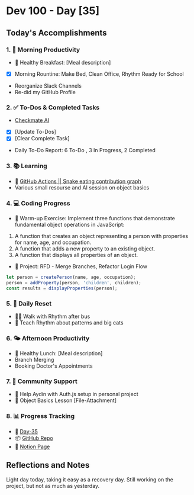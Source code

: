 # Dev 100 - Day [35]

## Today's Accomplishments

### 1. 🌅 Morning Productivity

- 🍳 Healthy Breakfast: [Meal description]
- [x] Morning Rountine: Make Bed, Clean Office, Rhythm Ready for School
- Reorganize Slack Channels
- Re-did my GitHub Profile

### 2. ✅ To-Dos & Completed Tasks

- [Checkmate AI](https://checkmate-ai.vercel.app/)
- [x] [Update To-Dos]
- [x] [Clear Complete Task]
- Daily To-Do Report: 6 To-Do , 3 In Progress, 2 Completed

### 3. 📚 Learning

- 🔗 [GitHub Actions || Snake eating contribution graph](https://www.youtube.com/watch?v=MZT37vCQ-4Y)
- Various small resourse and AI session on object basics

### 4. 💻 Coding Progress

- 🧠 Warm-up Exercise: Implement three functions that demonstrate fundamental object operations in JavaScript:

1. A function that creates an object representing a person with properties for name, age, and occupation.
2. A function that adds a new property to an existing object.
3. A function that displays all properties of an object.
- 🦺 Project: RFD - Merge Branches, Refactor Login Flow

```javascript
let person = createPerson(name, age, occupation);
person = addProperty(person, 'children', children);
const results = displayProperties(person);
```

### 5. 🔄 Daily Reset

- 🏋️‍♂️ Walk with Rhythm after bus
- 🧘 Teach Rhythm about patterns and big cats

### 6. 🌤️ Afternoon Productivity

- 🍱 Healthy Lunch: [Meal description]
- Branch Merging
- Booking Doctor's Appointments

### 7. 🤝 Community Support

- 🔗 Help Aydin with Auth.js setup in personal project
- 📁 Object Basics Lesson [File-Attachment]

### 8. 📊 Progress Tracking

- 🏫 [Day-35](https://www.skool.com/universityofcode/dev-100-day-35)
- 📦 [GitHub Repo](https://github.com/Digitl-Alchemyst/dev100/blob/main/Day-35/day35.md)
- 📄 [Notion Page](https://liberating-galley-48d.notion.site/Dev100-Coding-Lifestyle-Challenge-a85ec9fba3ce41f3b29d581a1a85d92b?pvs=4)

## Reflections and Notes

Light day today, taking it easy as a recovery day. Still working on the project, but not as much as yesterday. 
